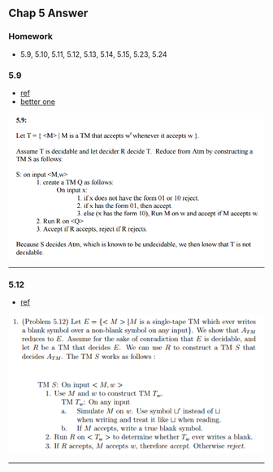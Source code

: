## Chap 5 Answer

### Homework
- 5.9, 5.10, 5.11, 5.12, 5.13, 5.14, 5.15, 5.23, 5.24

### 5.9
- [ref](http://cseweb.ucsd.edu/classes/sp06/cse105/homework8.pdf)
- [better one](https://web.njit.edu/~marvin/cs341/hw/hwsoln09.pdf)

![](../figs/5-9.PNG)

-----

### 5.12
- [ref](http://homepage.cs.uiowa.edu/~sriram/131/spring07/problemSession2.pdf)

![](../figs/5-12.PNG)

-----
